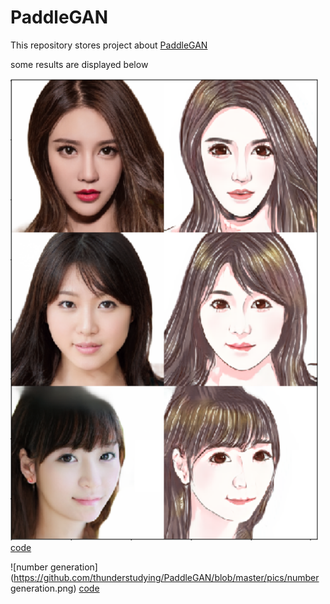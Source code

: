 # PaddleGAN
This repository stores project about [PaddleGAN](https://aistudio.baidu.com/aistudio/education/group/info/16651)

some results are displayed below

![cartoon](https://github.com/thunderstudying/PaddleGAN/blob/master/pics/cartoon.png)
[code](https://github.com/thunderstudying/PaddleGAN/blob/master/paddleGAN-2.ipynb)

![number generation](https://github.com/thunderstudying/PaddleGAN/blob/master/pics/number generation.png)
[code](https://github.com/thunderstudying/PaddleGAN/blob/master/PaddleGAN-3.ipynb)
